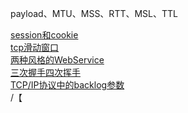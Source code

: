 payload、MTU、MSS、RTT、MSL、TTL

[session和cookie](https://blog.csdn.net/guoweimelon/article/details/50886092)  
[tcp滑动窗口](https://www.cnblogs.com/woaiyy/p/3554182.html)   
[两种风格的WebService](https://blog.csdn.net/fly_zxy/article/details/78885685)    
[三次握手四次挥手](https://blog.csdn.net/qq_38950316/article/details/81087809)  
[TCP/IP协议中的backlog参数](https://www.cnblogs.com/Orgliny/p/5780796.html)   
/【